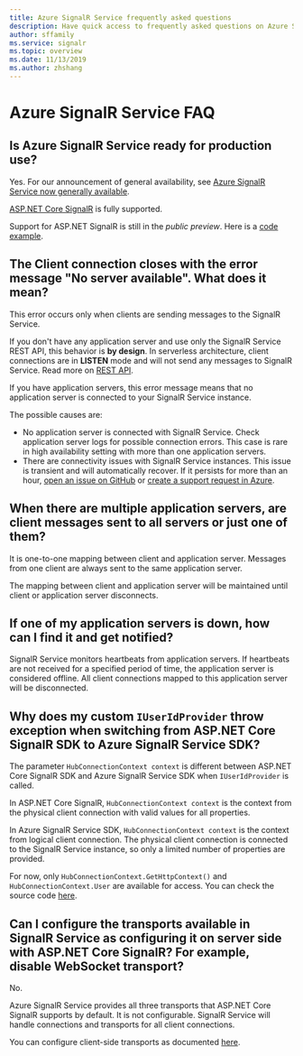 ```yaml
---
title: Azure SignalR Service frequently asked questions
description: Have quick access to frequently asked questions on Azure SignalR Service, about troubleshooting and typical usage scenarios.
author: sffamily
ms.service: signalr
ms.topic: overview
ms.date: 11/13/2019
ms.author: zhshang
---
```

# Azure SignalR Service FAQ

## Is Azure SignalR Service ready for production use?

Yes.
For our announcement of general availability, see [Azure SignalR Service now generally available](https://azure.microsoft.com/blog/azure-signalr-service-now-generally-available/). 

[ASP.NET Core SignalR](https://docs.microsoft.com/aspnet/core/signalr/introduction) is fully supported.

Support for ASP.NET SignalR is still in the *public preview*. Here is a [code example](https://github.com/aspnet/AzureSignalR-samples/tree/master/aspnet-samples/ChatRoom).

## The Client connection closes with the error message "No server available". What does it mean?

This error occurs only when clients are sending messages to the SignalR Service.

If you don't have any application server and use only the SignalR Service REST API, this behavior is **by design**.
In serverless architecture, client connections are in **LISTEN** mode and will not send any messages to SignalR Service.
Read more on [REST API](./signalr-quickstart-rest-api.md).

If you have application servers, this error message means that no application server is connected to your SignalR Service instance.

The possible causes are:
- No application server is connected with SignalR Service. Check application server logs for possible connection errors. This case is rare in high availability setting with more than one application servers.
- There are connectivity issues with SignalR Service instances. This issue is transient and will automatically recover.
If it persists for more than an hour, [open an issue on GitHub](https://github.com/Azure/azure-signalr/issues/new) or [create a support request in Azure](https://docs.microsoft.com/azure/azure-supportability/how-to-create-azure-support-request).

## When there are multiple application servers, are client messages sent to all servers or just one of them?

It is one-to-one mapping between client and application server. Messages from one client are always sent to the same application server.

The mapping between client and application server will be maintained until client or application server disconnects.

## If one of my application servers is down, how can I find it and get notified?

SignalR Service monitors heartbeats from application servers.
If heartbeats are not received for a specified period of time, the application server is considered offline. All client connections mapped to this application server will be disconnected.

## Why does my custom `IUserIdProvider` throw exception when switching from ASP.NET Core SignalR  SDK to Azure SignalR Service SDK?

The parameter `HubConnectionContext context` is different between ASP.NET Core SignalR SDK and Azure SignalR Service SDK when `IUserIdProvider` is called.

In ASP.NET Core SignalR, `HubConnectionContext context` is the context from the physical client connection with valid values for all properties.

In Azure SignalR Service SDK, `HubConnectionContext context` is the context from logical client connection. The physical client connection is connected to the SignalR Service instance, so only a limited number of properties are provided.

For now, only `HubConnectionContext.GetHttpContext()` and `HubConnectionContext.User` are available for access.
You can check the source code [here](https://github.com/Azure/azure-signalr/blob/dev/src/Microsoft.Azure.SignalR/HubHost/ServiceHubConnectionContext.cs).

## Can I configure the transports available in SignalR Service as configuring it on server side with ASP.NET Core SignalR? For example, disable WebSocket transport?

No.

Azure SignalR Service provides all three transports that ASP.NET Core SignalR supports by default. It is not configurable. SignalR Service will handle connections and transports for all client connections.

You can configure client-side transports as documented [here](https://docs.microsoft.com/aspnet/core/signalr/configuration?view=aspnetcore-2.1&tabs=dotnet#configure-allowed-transports-2).
